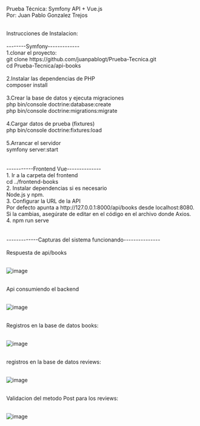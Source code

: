 Prueba Técnica: Symfony API + Vue.js <br>
Por: Juan Pablo Gonzalez Trejos

<br>
Instrucciones de Instalacion:
<br>
<br>
--------Symfony-------------
<br>
1.clonar el proyecto:<br>
git clone https://github.com/juanpablogt/Prueba-Tecnica.git<br>
cd Prueba-Tecnica/api-books<br>
<br>
2.Instalar las dependencias de PHP<br>
composer install<br>
<br>
3.Crear la base de datos y ejecuta migraciones<br>
php bin/console doctrine:database:create<br>
php bin/console doctrine:migrations:migrate<br>
<br>
4.Cargar datos de prueba (fixtures)<br>
php bin/console doctrine:fixtures:load<br>
<br>
5.Arrancar el servidor<br>
symfony server:start<br>
<br>
<br>
-----------Frontend Vue--------------
<br>
1. Ir a la carpeta del frontend<br>
   cd ../frontend-books<br>
2. Instalar dependencias si es necesario<br>
   Node.js y npm.<br>
3. Configurar la URL de la API<br>
    Por defecto apunta a http://127.0.0.1:8000/api/books desde localhost:8080.<br>
    Si la cambias, asegúrate de editar en el código en el archivo donde Axios.<br>
4. npm run serve<br>
<br>
<br>
-------------Capturas del sistema funcionando---------------<br>
<br>
Respuesta de api/books<br>
<br>

![image](https://github.com/user-attachments/assets/4c493fe6-8ebb-4645-a367-18eb04a84ba4)<br>
<br>

Api consumiendo el backend<br>
<br>

![image](https://github.com/user-attachments/assets/82c0bf58-844c-42b9-91a7-bd9acc9ef55c)<br>
<br>

Registros en la base de datos books:<br>
<br>

![image](https://github.com/user-attachments/assets/ac1868f8-2110-410a-83cd-5570ee043550)<br>
<br>

registros en la base de datos reviews:<br>
<br>

![image](https://github.com/user-attachments/assets/e60cf81e-d6be-401b-bbea-f91c416ec784)<br>
<br>

Validacion del metodo Post para los reviews:<br>
<br>

![image](https://github.com/user-attachments/assets/556d94d7-90c7-44fb-ad09-79f6a555da35)
